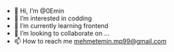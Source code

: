 - 👋 Hi, I’m @0Emin
- 👀 I’m interested in codding
- 🌱 I’m currently learning frontend
- 💞️ I’m looking to collaborate on ...
- 📫 How to reach me mehmetemin.mp99@gmail.com

<!---
0Emin/0Emin is a ✨ special ✨ repository because its `README.md` (this file) appears on your GitHub profile.
You can click the Preview link to take a look at your changes.
--->
